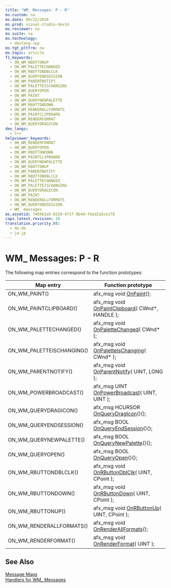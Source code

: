 ```yaml
---
title: "WM_ Messages: P - R"
ms.custom: na
ms.date: 09/22/2016
ms.prod: visual-studio-dev14
ms.reviewer: na
ms.suite: na
ms.technology: 
  - devlang-cpp
ms.tgt_pltfrm: na
ms.topic: article
f1_keywords: 
  - ON_WM_RBUTTONUP
  - ON_WM_PALETTECHANGED
  - ON_WM_RBUTTONDBLCLK
  - ON_WM_QUERYENDSESSION
  - ON_WM_PARENTNOTIFY
  - ON_WM_PALETTEISCHANGING
  - ON_WM_QUERYOPEN
  - ON_WM_PAINT
  - ON_WM_QUERYNEWPALETTE
  - ON_WM_RBUTTONDOWN
  - ON_WM_RENDERALLFORMATS
  - ON_WM_PAINTCLIPBOARD
  - ON_WM_RENDERFORMAT
  - ON_WM_QUERYDRAGICON
dev_langs: 
  - C++
helpviewer_keywords: 
  - ON_WM_RENDERFORMAT
  - ON_WM_QUERYOPEN
  - ON_WM_RBUTTONDOWN
  - ON_WM_PAINTCLIPBOARD
  - ON_WM_QUERYNEWPALETTE
  - ON_WM_RBUTTONUP
  - ON_WM_PARENTNOTIFY
  - ON_WM_RBUTTONDBLCLK
  - ON_WM_PALETTECHANGED
  - ON_WM_PALETTEISCHANGING
  - ON_WM_QUERYDRAGICON
  - ON_WM_PAINT
  - ON_WM_RENDERALLFORMATS
  - ON_WM_QUERYENDSESSION
  - WM_ messages
ms.assetid: f46962e5-8329-4f1f-9b4d-fdad2a5ce1f8
caps.latest.revision: 16
translation.priority.ht: 
  - de-de
  - ja-jp
---
```

# WM_ Messages: P - R
The following map entries correspond to the function prototypes:  
  
|Map entry|Function prototype|  
|---------------|------------------------|  
|ON_WM_PAINT()|afx_msg void [OnPaint](../vs140/cwnd--onpaint.md)();|  
|ON_WM_PAINTCLIPBOARD()|afx_msg void [OnPaintClipboard](../vs140/cwnd--onpaintclipboard.md)( CWnd*, HANDLE );|  
|ON_WM_PALETTECHANGED()|afx_msg void [OnPaletteChanged](../vs140/cwnd--onpalettechanged.md)( CWnd* );|  
|ON_WM_PALETTEISCHANGING()|afx_msg void [OnPaletteIsChanging](../vs140/cwnd--onpaletteischanging.md)( CWnd* );|  
|ON_WM_PARENTNOTIFY()|afx_msg void [OnParentNotify](../vs140/cwnd--onparentnotify.md)( UINT, LONG );|  
|ON_WM_POWERBROADCAST()|afx_msg UINT [OnPowerBroadcast](../vs140/cwnd--onpowerbroadcast.md)( UINT, UINT );|  
|ON_WM_QUERYDRAGICON()|afx_msg HCURSOR [OnQueryDragIcon](../vs140/cwnd--onquerydragicon.md)()();|  
|ON_WM_QUERYENDSESSION()|afx_msg BOOL [OnQueryEndSession](../vs140/cwnd--onqueryendsession.md)()();|  
|ON_WM_QUERYNEWPALETTE()|afx_msg BOOL [OnQueryNewPalette](../vs140/cwnd--onquerynewpalette.md)()();|  
|ON_WM_QUERYOPEN()|afx_msg BOOL [OnQueryOpen](../vs140/cwnd--onqueryopen.md)()();|  
|ON_WM_RBUTTONDBLCLK()|afx_msg void [OnRButtonDblClk](../vs140/cwnd--onrbuttondblclk.md)( UINT, CPoint );|  
|ON_WM_RBUTTONDOWN()|afx_msg void [OnRButtonDown](../vs140/cwnd--onrbuttondown.md)( UINT, CPoint );|  
|ON_WM_RBUTTONUP()|afx_msg void [OnRButtonUp](../vs140/cwnd--onrbuttonup.md)( UINT, CPoint );|  
|ON_WM_RENDERALLFORMATS()|afx_msg void [OnRenderAllFormats](../vs140/cwnd--onrenderallformats.md)();|  
|ON_WM_RENDERFORMAT()|afx_msg void [OnRenderFormat](../vs140/cwnd--onrenderformat.md)( UINT );|  
  
## See Also  
 [Message Maps](../vs140/message-maps--mfc-.md)   
 [Handlers for WM_ Messages](../vs140/handlers-for-wm_-messages.md)